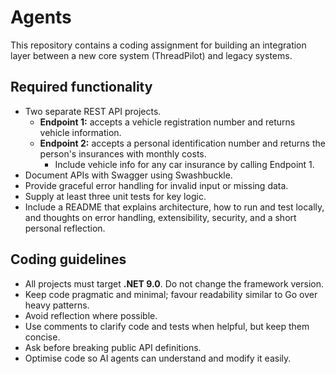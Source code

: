 # Agents

This repository contains a coding assignment for building an integration layer between a new core system (ThreadPilot) and legacy systems.

## Required functionality
- Two separate REST API projects.
  - **Endpoint 1:** accepts a vehicle registration number and returns vehicle information.
  - **Endpoint 2:** accepts a personal identification number and returns the person's insurances with monthly costs.
    - Include vehicle info for any car insurance by calling Endpoint 1.
- Document APIs with Swagger using Swashbuckle.
- Provide graceful error handling for invalid input or missing data.
- Supply at least three unit tests for key logic.
- Include a README that explains architecture, how to run and test locally, and thoughts on error handling, extensibility, security, and a short personal reflection.

## Coding guidelines
- All projects must target **.NET 9.0**. Do not change the framework version.
- Keep code pragmatic and minimal; favour readability similar to Go over heavy patterns.
- Avoid reflection where possible.
- Use comments to clarify code and tests when helpful, but keep them concise.
- Ask before breaking public API definitions.
- Optimise code so AI agents can understand and modify it easily.

